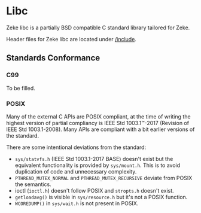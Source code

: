 Libc
====

Zeke libc is a partially BSD compatible C standard library tailored for Zeke.

Header files for Zeke libc are located under [/include](/include).

Standards Conformance
---------------------

### C99

To be filled.

### POSIX

Many of the external C APIs are POSIX compliant, at the time of writing the
highest version of partial compliancy is IEEE Std 1003.1™-2017 (Revision of IEEE
Std 1003.1-2008). Many APIs are compliant with a bit earlier versions of the
standard.

There are some intentional deviations from the standard:

- `sys/statvfs.h` (IEEE Std 1003.1-2017 BASE) doesn't exist but the equivalent
  functionality is provided by `sys/mount.h`. This is to avoid duplication of
  code and unnecessary complexity.
- `PTHREAD_MUTEX_NORMAL` and `PTHREAD_MUTEX_RECURSIVE` deviate from POSIX the
  semantics.
- ioctl (`ioctl.h`) doesn't follow POSIX and `stropts.h` doesn't exist.
- `getloadavg()` is visible in `sys/resource.h` but it's not a POSIX function.
- `WCOREDUMP()` in `sys/wait.h` is not present in POSIX.
